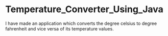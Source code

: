 # Temperature_Converter_Using_Java
I have made an application which converts the degree celsius to degree fahrenheit and vice versa of its temperature values.
